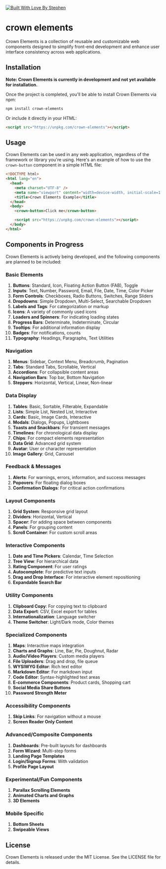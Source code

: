 [![Built With Love By Stephen](https://res.cloudinary.com/stephcrown/image/upload/v1707241121/steph%20artifacts/Built_with_love_tag_jyduhq.png)](https://stephcrown.com)

# crown elements

Crown Elements is a collection of reusable and customizable web components designed to simplify front-end development and enhance user interface consistency across web applications.

## Installation

**Note: Crown Elements is currently in development and not yet available for installation.**

Once the project is completed, you'll be able to install Crown Elements via npm:

```bash
npm install crown-elements
```

Or include it directly in your HTML:

```html
<script src="https://unpkg.com/crown-elements"></script>
```

## Usage

Crown Elements can be used in any web application, regardless of the framework or library you're using. Here's an example of how to use the `crown-button` component in a simple HTML file:

```html
<!DOCTYPE html>
<html lang="en">
  <head>
    <meta charset="UTF-8" />
    <meta name="viewport" content="width=device-width, initial-scale=1.0" />
    <title>Crown Elements Example</title>
  </head>
  <body>
    <crown-button>Click me</crown-button>

    <script src="https://unpkg.com/crown-elements"></script>
  </body>
</html>
```

## Components in Progress

Crown Elements is actively being developed, and the following components are planned to be included:

### **Basic Elements**

1. **Buttons**: Standard, Icon, Floating Action Button (FAB), Toggle
2. **Inputs**: Text, Number, Password, Email, File, Date, Time, Color Picker
3. **Form Controls**: Checkboxes, Radio Buttons, Switches, Range Sliders
4. **Dropdowns**: Simple Dropdown, Multi-Select, Searchable Dropdown
5. **Labels and Tags**: For categorization or markup
6. **Icons**: A variety of commonly used icons
7. **Loaders and Spinners**: For indicating loading states
8. **Progress Bars**: Determinate, Indeterminate, Circular
9. **Tooltips**: For additional information display
10. **Badges**: For notifications, counts
11. **Typography**: Headings, Paragraphs, Text Utilities

### **Navigation**

1. **Menus**: Sidebar, Context Menu, Breadcrumb, Pagination
2. **Tabs**: Standard Tabs, Scrollable, Vertical
3. **Accordions**: For collapsible content areas
4. **Navigation Bars**: Top bar, Bottom Navigation
5. **Steppers**: Horizontal, Vertical, Linear, Non-linear

### **Data Display**

1. **Tables**: Basic, Sortable, Filterable, Expandable
2. **Lists**: Simple List, Nested List, Interactive
3. **Cards**: Basic, Image Cards, Interactive
4. **Modals**: Dialogs, Popups, Lightboxes
5. **Toasts and Snackbars**: For transient messages
6. **Timelines**: For chronological data display
7. **Chips**: For compact elements representation
8. **Data Grid**: Advanced grid system
9. **Avatar**: User or character representation
10. **Image Gallery**: Grid, Carousel

### **Feedback & Messages**

1. **Alerts**: For warnings, errors, information, and success messages
2. **Popovers**: For floating dialog boxes
3. **Confirmation Dialogs**: For critical action confirmations

### **Layout Components**

1. **Grid System**: Responsive grid layout
2. **Dividers**: Horizontal, Vertical
3. **Spacer**: For adding space between components
4. **Panels**: For grouping content
5. **Scroll Container**: For custom scroll areas

### **Interactive Components**

1. **Date and Time Pickers**: Calendar, Time Selection
2. **Tree View**: For hierarchical data
3. **Rating Component**: For user ratings
4. **Autocomplete**: For predictive text inputs
5. **Drag and Drop Interface**: For interactive element repositioning
6. **Expandable Search Bar**

### **Utility Components**

1. **Clipboard Copy**: For copying text to clipboard
2. **Data Export**: CSV, Excel export for tables
3. **Internationalization**: Language switcher
4. **Theme Switcher**: Light/Dark mode, Color themes

### **Specialized Components**

1. **Maps**: Interactive maps integration
2. **Charts and Graphs**: Line, Bar, Pie, Doughnut, Radar
3. **Audio/Video Players**: Custom media players
4. **File Uploaders**: Drag and drop, file queue
5. **WYSIWYG Editor**: Rich text editor
6. **Markdown Editor**: For markdown input
7. **Code Editor**: Syntax-highlighted text areas
8. **E-commerce Components**: Product cards, Shopping cart
9. **Social Media Share Buttons**
10. **Password Strength Meter**

### **Accessibility Components**

1. **Skip Links**: For navigation without a mouse
2. **Screen Reader Only Content**

### **Advanced/Composite Components**

1. **Dashboards**: Pre-built layouts for dashboards
2. **Form Wizard**: Multi-step forms
3. **Landing Page Templates**
4. **Login/Signup Forms**: With validation
5. **Profile Page Layout**

### **Experimental/Fun Components**

1. **Parallax Scrolling Elements**
2. **Animated Charts and Graphs**
3. **3D Elements**

### **Mobile Specific**

1. **Bottom Sheets**
2. **Swipeable Views**

## License

Crown Elements is released under the MIT License. See the LICENSE file for details.
